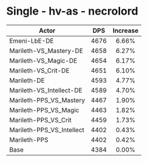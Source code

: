 # Single - hv-as - necrolord
| Actor | DPS | Increase |
|---|:---:|:---:|
|Emeni-LbE-DE|4676|6.66%|
|Marileth-VS_Mastery-DE|4658|6.27%|
|Marileth-VS_Magic-DE|4654|6.17%|
|Marileth-VS_Crit-DE|4651|6.10%|
|Marileth-DE|4593|4.77%|
|Marileth-VS_Intellect-DE|4589|4.70%|
|Marileth-PPS_VS_Mastery|4467|1.90%|
|Marileth-PPS_VS_Magic|4463|1.82%|
|Marileth-PPS_VS_Crit|4459|1.73%|
|Marileth-PPS_VS_Intellect|4402|0.43%|
|Marileth-PPS|4402|0.42%|
|Base|4384|0.00%|
